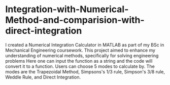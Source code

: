 # Integration-with-Numerical-Method-and-comparision-with-direct-integration
I created a Numerical Integration Calculator in MATLAB as part of my BSc in Mechanical Engineering coursework. This project aimed to enhance my understanding of numerical methods, specifically for solving engineering problems
Here one can input the function as a string and the code will convert it to a function. Users can choose 5 modes to calculate by. The modes are the Trapezoidal Method, Simpsons's 1/3 rule, Simpson's 3/8 rule, Weddle Rule, and Direct Integration. 

